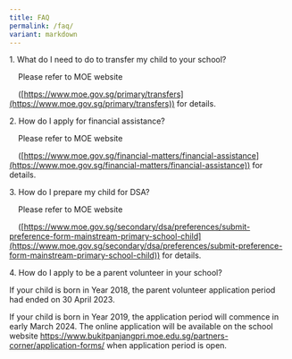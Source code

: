 ```yaml
---
title: FAQ
permalink: /faq/
variant: markdown
---
```

1\. What do I need to do to transfer my child to your school?

&nbsp;&nbsp; &nbsp;Please refer to MOE website&nbsp;&nbsp;

&nbsp; &nbsp; ([https://www.moe.gov.sg/primary/transfers](https://www.moe.gov.sg/primary/transfers)) for details.&nbsp;&nbsp; &nbsp;

  

2\. How do I apply for financial assistance?

&nbsp;&nbsp; &nbsp;Please refer to MOE website&nbsp;

&nbsp; &nbsp; ([https://www.moe.gov.sg/financial-matters/financial-assistance](https://www.moe.gov.sg/financial-matters/financial-assistance)) for details.

  

3\. How do I prepare my child for DSA?

&nbsp;&nbsp; &nbsp;Please refer to MOE website&nbsp;

&nbsp; &nbsp; ([https://www.moe.gov.sg/secondary/dsa/preferences/submit-preference-form-mainstream-primary-school-child](https://www.moe.gov.sg/secondary/dsa/preferences/submit-preference-form-mainstream-primary-school-child)) for&nbsp;details.

  

4\. How do I apply to be a parent volunteer in your school?

If your child is born in Year 2018, the parent volunteer application period had ended on 30 April 2023.<br>

If your child is born in Year 2019, the application period will commence in early March 2024. The online application will be available on the school website https://www.bukitpanjangpri.moe.edu.sg/partners-corner/application-forms/ when application period is open.<br>







